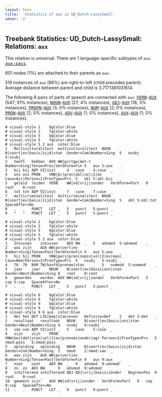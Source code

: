 ```yaml
---
layout: base
title:  'Statistics of aux in UD_Dutch-LassySmall'
udver: '2'
---
```


## Treebank Statistics: UD_Dutch-LassySmall: Relations: `aux`

This relation is universal.
There are 1 language-specific subtypes of `aux`: <tt><a href="nl_lassysmall-dep-aux-pass.html">aux:pass</a></tt>.

601 nodes (1%) are attached to their parents as `aux`.

519 instances of `aux` (86%) are right-to-left (child precedes parent).
Average distance between parent and child is 3.7171381031614.

The following 8 pairs of parts of speech are connected with `aux`: <tt><a href="nl_lassysmall-pos-VERB.html">VERB</a></tt>-<tt><a href="nl_lassysmall-pos-AUX.html">AUX</a></tt> (547; 91% instances), <tt><a href="nl_lassysmall-pos-NOUN.html">NOUN</a></tt>-<tt><a href="nl_lassysmall-pos-AUX.html">AUX</a></tt> (27; 4% instances), <tt><a href="nl_lassysmall-pos-ADJ.html">ADJ</a></tt>-<tt><a href="nl_lassysmall-pos-AUX.html">AUX</a></tt> (18; 3% instances), <tt><a href="nl_lassysmall-pos-PROPN.html">PROPN</a></tt>-<tt><a href="nl_lassysmall-pos-AUX.html">AUX</a></tt> (3; 0% instances), <tt><a href="nl_lassysmall-pos-NUM.html">NUM</a></tt>-<tt><a href="nl_lassysmall-pos-AUX.html">AUX</a></tt> (2; 0% instances), <tt><a href="nl_lassysmall-pos-PRON.html">PRON</a></tt>-<tt><a href="nl_lassysmall-pos-AUX.html">AUX</a></tt> (2; 0% instances), <tt><a href="nl_lassysmall-pos-ADV.html">ADV</a></tt>-<tt><a href="nl_lassysmall-pos-AUX.html">AUX</a></tt> (1; 0% instances), <tt><a href="nl_lassysmall-pos-AUX.html">AUX</a></tt>-<tt><a href="nl_lassysmall-pos-AUX.html">AUX</a></tt> (1; 0% instances).


~~~ conllu
# visual-style 2	bgColor:blue
# visual-style 2	fgColor:white
# visual-style 5	bgColor:blue
# visual-style 5	fgColor:white
# visual-style 5 2 aux	color:blue
1	Multiculturaliteit	multiculturaliteit	NOUN	N|soort|ev|basis|zijd|stan	Gender=Com|Number=Sing	5	nsubj	5:nsubj	_
2	heeft	hebben	AUX	WW|pv|tgw|met-t	Number=Sing|Tense=Pres|VerbForm=Fin	5	aux	5:aux	_
3	bij	bij	ADP	VZ|init	_	4	case	4:case	_
4	ons	ons	PRON	VNW|pr|pron|obl|vol|1|mv	Case=Acc|Person=1|PronType=Prs	5	obl	5:obl:bij	_
5	geleid	leiden	VERB	WW|vd|vrij|zonder	VerbForm=Part	0	root	0:root	_
6	tot	tot	ADP	VZ|init	_	7	case	7:case	_
7	multicriminaliteit	multicriminaliteit	NOUN	N|soort|ev|basis|zijd|stan	Gender=Com|Number=Sing	5	obl	5:obl:tot	SpaceAfter=No
8	.	.	PUNCT	LET	_	5	punct	5:punct	_
9	"	"	PUNCT	LET	_	5	punct	5:punct	_

~~~


~~~ conllu
# visual-style 2	bgColor:blue
# visual-style 2	fgColor:white
# visual-style 5	bgColor:blue
# visual-style 5	fgColor:white
# visual-style 5 2 aux	color:blue
1	Intussen	intussen	ADV	BW	_	5	advmod	5:advmod	_
2	was	zijn	AUX	WW|pv|verl|ev	Number=Sing|Tense=Past|VerbForm=Fin	5	aux	5:aux	_
3	hij	hij	PRON	VNW|pers|pron|nomin|vol|3|ev|masc	Case=Nom|Person=3|PronType=Prs	5	nsubj	5:nsubj	_
4	70	70	NUM	TW|hoofd|prenom|stan	_	5	nummod	5:nummod	_
5	jaar	jaar	NOUN	N|soort|ev|basis|onz|stan	Gender=Neut|Number=Sing	0	root	0:root	_
6	geworden	worden	AUX	WW|vd|vrij|zonder	VerbForm=Part	5	cop	5:cop	SpaceAfter=No
7	.	.	PUNCT	LET	_	5	punct	5:punct	_

~~~


~~~ conllu
# visual-style 6	bgColor:blue
# visual-style 6	fgColor:white
# visual-style 9	bgColor:blue
# visual-style 9	fgColor:white
# visual-style 9 6 aux	color:blue
1	Het	het	DET	LID|bep|stan|evon	Definite=Def	2	det	2:det	_
2	resultaat	resultaat	NOUN	N|soort|ev|basis|onz|stan	Gender=Neut|Number=Sing	9	nsubj	9:nsubj	_
3	van	van	ADP	VZ|init	_	5	case	5:case	_
4	zijn	zijn	PRON	VNW|bez|det|stan|vol|3|ev|prenom|zonder|agr	Person=3|PronType=Prs	5	nmod:poss	5:nmod:poss	_
5	opleiding	opleiding	NOUN	N|soort|ev|basis|zijd|stan	Gender=Com|Number=Sing	2	nmod	2:nmod:van	_
6	was	zijn	AUX	WW|pv|verl|ev	Number=Sing|Tense=Past|VerbForm=Fin	9	aux	9:aux	_
7	niet	niet	ADV	BW	_	9	advmod	9:advmod	_
8	zo	zo	ADV	BW	_	9	advmod	9:advmod	_
9	schitterend	schitterend	ADJ	ADJ|vrij|basis|zonder	Degree=Pos	0	root	0:root	_
10	geweest	zijn	AUX	WW|vd|vrij|zonder	VerbForm=Part	9	cop	9:cop	SpaceAfter=No
11	.	.	PUNCT	LET	_	9	punct	9:punct	_

~~~


